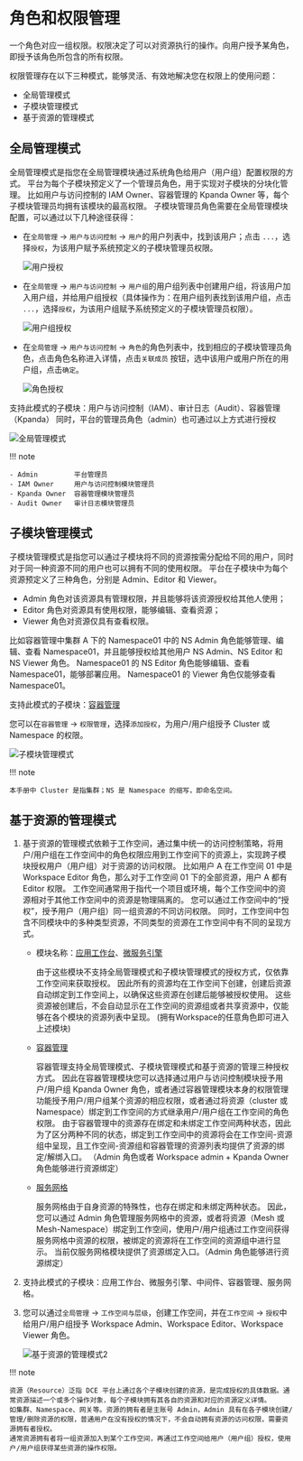 # 角色和权限管理

一个角色对应一组权限。权限决定了可以对资源执行的操作。向用户授予某角色，即授予该角色所包含的所有权限。

权限管理存在以下三种模式，能够灵活、有效地解决您在权限上的使用问题：

- 全局管理模式
- 子模块管理模式
- 基于资源的管理模式

## 全局管理模式

全局管理模式是指您在全局管理模块通过系统角色给用户（用户组）配置权限的方式。
平台为每个子模块预定义了一个管理员角色，用于实现对子模块的分块化管理。
比如用户与访问控制的 IAM Owner、容器管理的 Kpanda Owner 等，每个子模块管理员均拥有该模块的最高权限。
子模块管理员角色需要在全局管理模块配置，可以通过以下几种途径获得：

- 在`全局管理` -> `用户与访问控制` -> `用户`的用户列表中，找到该用户；点击 `...`，选择`授权`，为该用户赋予系统预定义的子模块管理员权限。

    ![用户授权](https://docs.daocloud.io/daocloud-docs-images/docs/ghippo/images/role01.png)

- 在`全局管理` -> `用户与访问控制` -> `用户组`的用户组列表中创建用户组，将该用户加入用户组，并给用户组授权（具体操作为：在用户组列表找到该用户组，点击 `...`，选择`授权`，为该用户组赋予系统预定义的子模块管理员权限）。

    ![用户组授权](https://docs.daocloud.io/daocloud-docs-images/docs/ghippo/images/role02.png)

- 在`全局管理` -> `用户与访问控制` -> `角色`的角色列表中，找到相应的子模块管理员角色，点击角色名称进入详情，点击`关联成员` 按钮，选中该用户或用户所在的用户组，点击`确定`。

    ![角色授权](https://docs.daocloud.io/daocloud-docs-images/docs/ghippo/images/role03.png)

支持此模式的子模块：用户与访问控制（IAM）、审计日志（Audit）、容器管理（Kpanda）
同时，平台的管理员角色（admin）也可通过以上方式进行授权

![全局管理模式](https://docs.daocloud.io/daocloud-docs-images/docs/ghippo/images/permission1.png)

!!! note

    - Admin         平台管理员
    - IAM Owner     用户与访问控制模块管理员
    - Kpanda Owner  容器管理模块管理员
    - Audit Owner   审计日志模块管理员

## 子模块管理模式

子模块管理模式是指您可以通过子模块将不同的资源按需分配给不同的用户，同时对于同一种资源不同的用户也可以拥有不同的使用权限。
平台在子模块中为每个资源预定义了三种角色，分别是 Admin、Editor 和 Viewer。

- Admin 角色对该资源具有管理权限，并且能够将该资源授权给其他人使用；
- Editor 角色对资源具有使用权限，能够编辑、查看资源；
- Viewer 角色对资源仅具有查看权限。

比如容器管理中集群 A 下的 Namespace01 中的 NS Admin 角色能够管理、编辑、查看 Namespace01，并且能够授权给其他用户 NS Admin、NS Editor 和 NS Viewer 角色。
Namespace01 的 NS Editor 角色能够编辑、查看 Namespace01，能够部署应用。
Namespace01 的 Viewer 角色仅能够查看 Namespace01。

支持此模式的子模块：[容器管理](../../../kpanda/intro/what.md)

您可以在`容器管理` -> `权限管理`，选择`添加授权`，为用户/用户组授予 Cluster 或 Namespace 的权限。

![子模块管理模式](https://docs.daocloud.io/daocloud-docs-images/docs/ghippo/images/permission2.png)

!!! note

    本手册中 Cluster 是指集群；NS 是 Namespace 的缩写，即命名空间。

## 基于资源的管理模式

1. 基于资源的管理模式依赖于工作空间，通过集中统一的访问控制策略，将用户/用户组在工作空间中的角色权限应用到工作空间下的资源上，实现跨子模块授权用户（用户组）对于资源的访问权限。
   比如用户 A 在工作空间 01 中是 Workspace Editor 角色，那么对于工作空间 01 下的全部资源，用户 A 都有 Editor 权限。
   工作空间通常用于指代一个项目或环境，每个工作空间中的资源相对于其他工作空间中的资源是物理隔离的。
   您可以通过工作空间中的“授权”，授予用户（用户组）同一组资源的不同访问权限。
   同时，工作空间中包含不同模块中的多种类型资源，不同类型的资源在工作空间中有不同的呈现方式。

    - 模块名称：[应用工作台](../../../amamba/intro/what.md)、[微服务引擎](../../../skoala/intro/what.md)

        由于这些模块不支持全局管理模式和子模块管理模式的授权方式，仅依靠工作空间来获取授权。
        因此所有的资源均在工作空间下创建，创建后资源自动绑定到工作空间上，以确保这些资源在创建后能够被授权使用。
        这些资源被创建后，不会自动显示在工作空间的资源组或者共享资源中，仅能够在各个模块的资源列表中呈现。
        (拥有Workspace的任意角色即可进入上述模块)

    - [容器管理](../../../kpanda/intro/what.md)

        容器管理支持全局管理模式、子模块管理模式和基于资源的管理三种授权方式。
        因此在容器管理模块您可以选择通过用户与访问控制模块授予用户/用户组 Kpanda Owner 角色，或者通过容器管理模块本身的权限管理功能授予用户/用户组某个资源的相应权限，或者通过将资源（cluster 或 Namespace）绑定到工作空间的方式继承用户/用户组在工作空间的角色权限。
        由于容器管理中的资源存在绑定和未绑定工作空间两种状态，因此为了区分两种不同的状态，绑定到工作空间中的资源将会在工作空间-资源组中呈现，且工作空间-资源组和容器管理的资源列表均提供了资源的绑定/解绑入口。
        （Admin 角色或者 Workspace admin + Kpanda Owner 角色能够进行资源绑定）

    - [服务网格](../../../mspider/intro/what.md)

        服务网格由于自身资源的特殊性，也存在绑定和未绑定两种状态。
        因此，您可以通过 Admin 角色管理服务网格中的资源，或者将资源（Mesh 或 Mesh-Namespace）绑定到工作空间，使用户/用户组通过工作空间获得服务网格中资源的权限，被绑定的资源将在工作空间的资源组中进行显示。
        当前仅服务网格模块提供了资源绑定入口。（Admin 角色能够进行资源绑定）

2. 支持此模式的子模块：应用工作台、微服务引擎、中间件、容器管理、服务网格。

3. 您可以通过`全局管理` -> `工作空间与层级`，创建工作空间，并在`工作空间` -> `授权`中给用户/用户组授予 Workspace Admin、Workspace Editor、Workspace Viewer 角色。

    ![基于资源的管理模式2](https://docs.daocloud.io/daocloud-docs-images/docs/ghippo/images/permission4.png)

!!! note

    资源（Resource）泛指 DCE 平台上通过各个子模块创建的资源，是完成授权的具体数据。通常资源描述一个或多个操作对象，每个子模块拥有其各自的资源和对应的资源定义详情。
    如集群、Namespace、网关等。资源的拥有者是主账号 Admin，Admin 具有在各子模块创建/管理/删除资源的权限，普通用户在没有授权的情况下，不会自动拥有资源的访问权限，需要资源拥有者授权。
    通常资源拥有者将一组资源加入到某个工作空间，再通过工作空间给用户（用户组）授权，使用户/用户组获得某些资源的操作权限。
